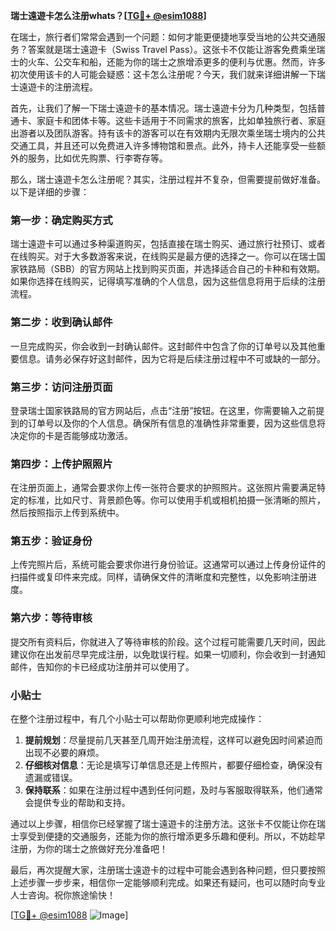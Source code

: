 **瑞士遠遊卡怎么注册whats？[[TG💪+ @esim1088](https://t.me/s/esim1088)]**

在瑞士，旅行者们常常会遇到一个问题：如何才能更便捷地享受当地的公共交通服务？答案就是瑞士遠遊卡（Swiss Travel Pass）。这张卡不仅能让游客免费乘坐瑞士的火车、公交车和船，还能为你的瑞士之旅增添更多的便利与优惠。然而，许多初次使用该卡的人可能会疑惑：这卡怎么注册呢？今天，我们就来详细讲解一下瑞士遠遊卡的注册流程。

首先，让我们了解一下瑞士遠遊卡的基本情况。瑞士遠遊卡分为几种类型，包括普通卡、家庭卡和团体卡等。这些卡适用于不同需求的旅客，比如单独旅行者、家庭出游者以及团队游客。持有该卡的游客可以在有效期内无限次乘坐瑞士境内的公共交通工具，并且还可以免费进入许多博物馆和景点。此外，持卡人还能享受一些额外的服务，比如优先购票、行李寄存等。

那么，瑞士遠遊卡怎么注册呢？其实，注册过程并不复杂，但需要提前做好准备。以下是详细的步骤：

### 第一步：确定购买方式

瑞士遠遊卡可以通过多种渠道购买，包括直接在瑞士购买、通过旅行社预订、或者在线购买。对于大多数游客来说，在线购买是最方便的选择之一。你可以在瑞士国家铁路局（SBB）的官方网站上找到购买页面，并选择适合自己的卡种和有效期。如果你选择在线购买，记得填写准确的个人信息，因为这些信息将用于后续的注册流程。

### 第二步：收到确认邮件

一旦完成购买，你会收到一封确认邮件。这封邮件中包含了你的订单号以及其他重要信息。请务必保存好这封邮件，因为它将是后续注册过程中不可或缺的一部分。

### 第三步：访问注册页面

登录瑞士国家铁路局的官方网站后，点击“注册”按钮。在这里，你需要输入之前提到的订单号以及你的个人信息。确保所有信息的准确性非常重要，因为这些信息将决定你的卡是否能够成功激活。

### 第四步：上传护照照片

在注册页面上，通常会要求你上传一张符合要求的护照照片。这张照片需要满足特定的标准，比如尺寸、背景颜色等。你可以使用手机或相机拍摄一张清晰的照片，然后按照指示上传到系统中。

### 第五步：验证身份

上传完照片后，系统可能会要求你进行身份验证。这通常可以通过上传身份证件的扫描件或复印件来完成。同样，请确保文件的清晰度和完整性，以免影响注册进度。

### 第六步：等待审核

提交所有资料后，你就进入了等待审核的阶段。这个过程可能需要几天时间，因此建议你在出发前尽早完成注册，以免耽误行程。如果一切顺利，你会收到一封通知邮件，告知你的卡已经成功注册并可以使用了。

### 小贴士

在整个注册过程中，有几个小贴士可以帮助你更顺利地完成操作：

1. **提前规划**：尽量提前几天甚至几周开始注册流程，这样可以避免因时间紧迫而出现不必要的麻烦。
2. **仔细核对信息**：无论是填写订单信息还是上传照片，都要仔细检查，确保没有遗漏或错误。
3. **保持联系**：如果在注册过程中遇到任何问题，及时与客服取得联系，他们通常会提供专业的帮助和支持。

通过以上步骤，相信你已经掌握了瑞士遠遊卡的注册方法。这张卡不仅能让你在瑞士享受到便捷的交通服务，还能为你的旅行增添更多乐趣和便利。所以，不妨趁早注册，为你的瑞士之旅做好充分准备吧！

最后，再次提醒大家，注册瑞士遠遊卡的过程中可能会遇到各种问题，但只要按照上述步骤一步步来，相信你一定能够顺利完成。如果还有疑问，也可以随时向专业人士咨询。祝你旅途愉快！

[[TG💪+ @esim1088](https://t.me/s/esim1088) ![Image](https://i.postimg.cc/4NQfJmqS/Snipaste-2025-05-13-00-14-12.png)]